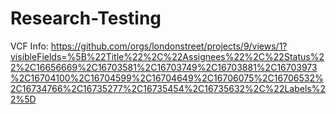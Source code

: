 # Research-Testing

VCF Info: https://github.com/orgs/londonstreet/projects/9/views/1?visibleFields=%5B%22Title%22%2C%22Assignees%22%2C%22Status%22%2C16656669%2C16703581%2C16703749%2C16703881%2C16703973%2C16704100%2C16704599%2C16704649%2C16706075%2C16706532%2C16734766%2C16735277%2C16735454%2C16735632%2C%22Labels%22%5D


